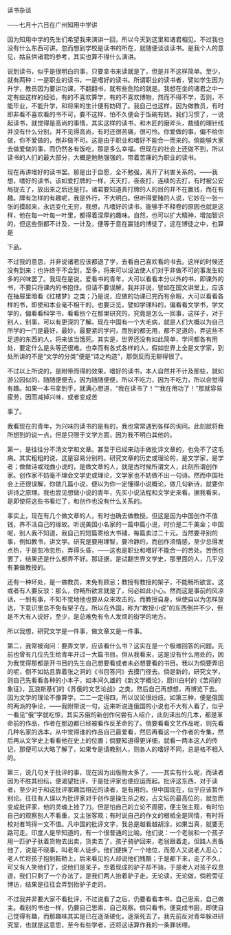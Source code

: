 读书杂谈

——七月十六日在广州知用中学讲

  

  

因为知用中学的先生们希望我来演讲一回，所以今天到这里和诸君相见。不过我也没有什么东西可讲。忽而想到学校是读书的所在，就随便谈谈读书。是我个人的意见，姑且供诸君的参考，其实也算不得什么演讲。

说到读书，似乎是很明白的事，只要拿书来读就是了，但是并不这样简单。至少，就有两种：一是职业的读书，一是嗜好的读书。所谓职业的读书者，譬如学生因为升学，教员因为要讲功课，不翻翻书，就有些危险的就是。我想在坐的诸君之中一定有些这样的经验，有的不喜欢算学，有的不喜欢博物，然而不得不学，否则，不能毕业，不能升学，和将来的生计便有妨碍了。我自己也这样，因为做教员，有时即非看不喜欢看的书不可，要不这样，怕不久便会于饭碗有妨。我们习惯了，一说起读书，就觉得是高尚的事情，其实这样的读书，和木匠的磨斧头，裁缝的理针线并没有什么分别，并不见得高尚，有时还很苦痛，很可怜。你爱做的事，偏不给你做，你不爱做的，倒非做不可。这是由于职业和嗜好不能合一而来的。倘能够大家去做爱做的事，而仍然各有饭吃，那是多么幸福。但现在的社会上还做不到，所以读书的人们的最大部分，大概是勉勉强强的，带着苦痛的为职业的读书。

现在再讲嗜好的读书罢。那是出于自愿，全不勉强，离开了利害关系的。——我想，嗜好的读书，该如爱打牌的一样，天天打，夜夜打，连续的去打，有时被公安局捉去了，放出来之后还是打。诸君要知道真打牌的人的目的并不在赢钱，而在有趣。牌有怎样的有趣呢，我是外行，不大明白。但听得爱赌的人说，它妙在一张一张的摸起来，永远变化无穷，我想，凡嗜好的读书，能够手不释卷的原因也就是这样，他在每一叶每一叶里，都得着深厚的趣味。自然，也可以扩大精神，增加智识的，但这些倒都不计及，一计及，便等于意在赢钱的博徒了，这在博徒之中，也算是

下品。

不过我的意思，并非说诸君应该都退了学，去看自己喜欢看的书去。这样的时候还没有到来；也许终于不会到，至多，将来可以设法使人们对于非做不可的事发生较多的兴味罢了。我现在是说，爱看书的青年，大可以看看本分以外的书，即课外的书，不要只将课内的书抱住。但请不要误解，我并非说，譬如在国文讲堂上，应该在抽屉里暗看《红楼梦》之类；乃是说，应做的功课已完而有余暇，大可以看看各样的书，即使和本业毫不相干的，也要泛览，譬如学理科的，偏看看文学书，学文学的，偏看看科学书，看看别个在那里研究的，究竟是怎么一回事，这样子，对于别人，别事，可以有更深的了解。现在中国有一个大毛病，就是人们大概以为自己所学的一门是最好，最妙，最要紧的学问，而别的都无用，都不足道的，弄这些不足道的东西的人，将来该当饿死。其实是，世界还没有如此简单，学问都各有用处，要定什么是头等还很难。也幸而有各式各样的人，假如世界上全是文学家，到处所讲的不是“文学的分类”便是“诗之构造”，那倒反而无聊得很了。

不过以上所说的，是附带而得的效果，嗜好的读书，本人自然并不计及那些，就如游公园似的，随随便便去，因为随随便便，所以不吃力，因为不吃力，所以会觉得有趣。如果一本书拿到手，就满心想道，“我在读书了！”“我在用功了！”那就容易疲劳，因而减掉兴味，或者变成苦

事了。

我看现在的青年，为兴味的读书的是有的，我也常常遇到各样的询问。此刻就将我所想到的说一点，但是只限于文学方面，因为我不明白其他的。

第一，是往往分不清文学和文章。甚至于已经来动手做批评文章的，也免不了这毛病。其实粗粗的说，这是容易分别的。研究文章的历史或理论的，是文学家，是学者；做做诗或戏曲小说的，是做文章的人，就是古时候所谓文人，此刻所谓创作家。创作家不妨毫不理会文学史或理论，文学家也不妨做不出一句诗。然而中国社会上还很误解，你做几篇小说，便以为你一定懂得小说概论，做几句新诗，就要你讲诗之原理。我也尝见想做小说的青年，先买小说法程和文学史来看。据我看来，是即使将这些书看烂了，和创作也没有什么关系的。

事实上，现在有几个做文章的人，有时也确去做教授。但这是因为中国创作不值钱，养不活自己的缘故。听说美国小名家的一篇中篇小说，时价是二千美金；中国呢，别人我不知道，我自己的短篇寄给大书铺，每篇卖过二十元。当然要寻别的事，例如教书，讲文学。研究是要用理智，要冷静的，而创作须情感，至少总得发点热，于是忽冷忽热，弄得头昏，——这也是职业和嗜好不能合一的苦处。苦倒也罢了，结果还是什么都弄不好。那证据，是试翻世界文学史，那里面的人，几乎没有兼做教授的。

还有一种坏处，是一做教员，未免有顾忌；教授有教授的架子，不能畅所欲言。这或者有人要反驳：那么，你畅所欲言就是了，何必如此小心。然而这是事前的风凉话，一到有事，不知不觉地他也要从众来攻击的。而教授自身，纵使自以为怎样放达，下意识里总不免有架子在。所以在外国，称为“教授小说”的东西倒并不少，但是不大有人说好，至少，是总难免有令人发烦的衒学的地方。

所以我想，研究文学是一件事，做文章又是一件事。

第二，我常被询问：要弄文学，应该看什么书？这实在是一个极难回答的问题。先前也曾有几位先生给青年开过一大篇书目。但从我看来，这是没有什么用处的，因为我觉得那都是开书目的先生自己想要看或者未必想要看的书目。我以为倘要弄旧的呢，倒不如姑且靠着张之洞的《书目答问》去摸门径去。倘是新的，研究文学，则自己先看看各种的小本子，如本间久雄的《新文学概论》，厨川白村的《苦闷的象征》，瓦浪斯基们的《苏俄的文艺论战》之类，然后自己再想想，再博览下去。因为文学的理论不像算学，二二一定得四，所以议论很纷歧。如第三种，便是俄国的两派的争论，——我附带说一句，近来听说连俄国的小说也不大有人看了，似乎一看见“俄”字就吃惊，其实苏俄的新创作何尝有人绍介，此刻译出的几本，都是革命前的作品，作者在那边都已经被看作反革命的了。倘要看看文艺作品呢，则先看几种名家的选本，从中觉得谁的作品自己最爱看，然后再看这一个作者的专集，然后再从文学史上看看他在史上的位置；倘要知道得更详细，就看一两本这人的传记，那便可以大略了解了，如果专是请教别人，则各人的嗜好不同，总是格不相入的。

第三，说几句关于批评的事，现在因为出版物太多了，——其实有什么呢，而读者因为不胜其纷纭，便渴望批评，于是批评家也便应运而起。批评这东西，对于读者，至少对于和这批评家趣旨相近的读者，是有用的。但中国现在，似乎应该暂作别论。往往有人误以为批评家对于创作是操生杀之权，占文坛的最高位的，就忽而变成批评家，他的灵魂上挂了刀。但是怕自己的立论不周密，便主张主观，有时怕自己的观察别人不看重，又主张客观；有时说自己的作文的根柢全是同情，有时将校对者骂得一文不值。凡中国的批评文字，我总是越看越胡涂，如果当真，就要无路可走。印度人是早知道的，有一个很普通的比喻。他们说：一个老翁和一个孩子用一匹驴子驮着货物去出卖，货卖去了，孩子骑驴回来，老翁跟着走。但路人责备他了，说是不晓事，叫老年人徒步。他们便换了一个地位，而旁人又说老人忍心；老人忙将孩子抱到鞍鞒上，后来看见的人却说他们残酷；于是都下来，走了不久，可又有人笑他们了，说他们是呆子，空着现成的驴子却不骑，于是老人对孩子叹息道，我们只剩了一个办法了，是我们两人抬着驴子走。无论读，无论做，倘若旁征博访，结果是往往会弄到抬驴子走的。

不过我并非要大家不看批评，不过说看了之后，仍要看看本书，自己思索，自己做主。看别的书也一样，仍要自己思索，自己观察。倘只看书，便变成书厨，即使自己觉得有趣，而那趣味其实是已在逐渐硬化，逐渐死去了。我先前反对青年躲进研究室，也就是这意思，至今有些学者，还将这话算作我的一条罪状哩。
